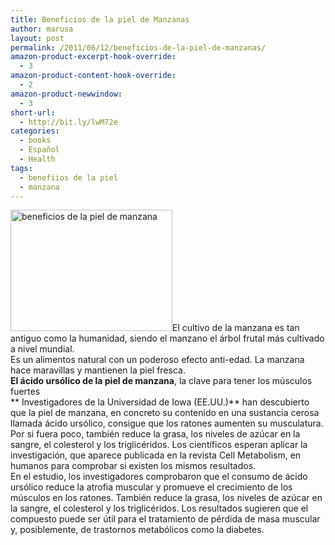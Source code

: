 ```yaml
---
title: Beneficios de la piel de Manzanas
author: marusa
layout: post
permalink: /2011/06/12/beneficios-de-la-piel-de-manzanas/
amazon-product-excerpt-hook-override:
  - 3
amazon-product-content-hook-override:
  - 2
amazon-product-newwindow:
  - 3
short-url:
  - http://bit.ly/lwM72e
categories:
  - books
  - Español
  - Health
tags:
  - benefiios de la piel
  - manzana
---
```

[<img src="http://blogs.bikecrawler.com/wp-content/uploads/2011/06/manzana1.jpg" alt="beneficios de la piel de manzana" width="259" height="194" class="alignleft size-full wp-image-922" />][1]El cultivo de la manzana es tan antiguo como la humanidad, siendo el manzano el árbol frutal más cultivado a nivel mundial.  
Es un alimentos natural con un poderoso efecto anti-edad. La manzana hace maravillas y mantienen la piel fresca.  
**El ácido ursólico de la piel de manzana**, la clave para tener los músculos fuertes  
** Investigadores de la Universidad de Iowa (EE.UU.)** han descubierto que la piel de manzana, en concreto su contenido en una sustancia cerosa llamada ácido ursólico, consigue que los ratones aumenten su musculatura. Por si fuera poco, también reduce la grasa, los niveles de azúcar en la sangre, el colesterol y los triglicéridos. Los científicos esperan aplicar la investigación, que aparece publicada en la revista Cell Metabolism, en humanos para comprobar si existen los mismos resultados.  
En el estudio, los investigadores comprobaron que el consumo de ácido ursólico reduce la atrofia muscular y promueve el crecimiento de los músculos en los ratones. También reduce la grasa, los niveles de azúcar en la sangre, el colesterol y los triglicéridos. Los resultados sugieren que el compuesto puede ser útil para el tratamiento de pérdida de masa muscular y, posiblemente, de trastornos metabólicos como la diabetes.

 [1]: http://blogs.bikecrawler.com/wp-content/uploads/2011/06/manzana1.jpg